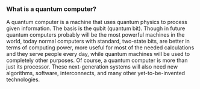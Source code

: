 ### What is a quantum computer?

A quantum computer is a machine that uses quantum physics to process given information. The basis is the qubit (quantum bit). Though in future quantum computers probably will be the most powerful machines in the world, today normal computers with standard, two-state bits, are better in terms of computing power, more useful for most of the needed calculations and they serve people every day, while quantum machines will be used to completely other purposes. Of course, a quantum computer is more than just its processor. These next-generation systems will also need new algorithms, software, interconnects, and many other yet-to-be-invented technologies.
